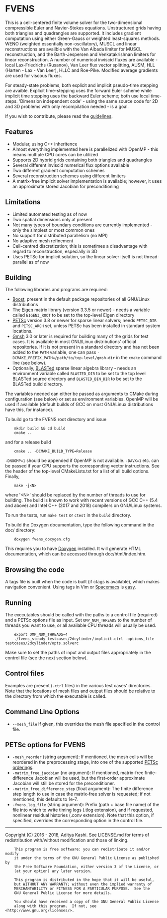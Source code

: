 FVENS
=====

This is a cell-centered finite volume solver for the two-dimensional compressible Euler and Navier-Stokes equations. Unstructured grids having both triangles and quadrangles are supported. It includes gradient computation using either Green-Gauss or weighted least-squares methods. WENO (weighted essentially non-oscillatory), MUSCL and linear reconstructions are availble with the Van Albada limiter for MUSCL reconstruction, and the Barth-Jespersen and Venkatakrishnan limiters for linear reconstruction. A number of numerical inviscid fluxes are available - local Lax-Friedrichs (Rusanov), Van Leer flux vector splitting, AUSM, HLL (Harten - Lax - Van Leer), HLLC and Roe-Pike. Modified average gradients are used for viscous fluxes.

For steady-state problems, both explicit and implicit pseudo-time stepping are avaible. Explicit time-stepping uses the forward Euler scheme while implicit time stepping uses the backward Euler scheme; both use local time-steps. 'Dimension independent code' - using the same source code for 2D and 3D problems with only recompilation needed - is a goal.

If you wish to contribute, please read the [guidelines](CONTRIBUTING.md).

Features
--------
- Modular, using C++ inheritence
- Almost everything implemented here is parallelized with OpenMP - this means multiple CPU cores can be utilized
- Supports 2D hybrid grids containing both triangles and quadrangles
- Several different inviscid numerical flux options available
- Two different gradient computation schemes
- Several reconstruction schemes using different limiters
- A matrix-free implicit solver implementation is available; however, it uses an approximate stored Jacobian for preconditioning

Limitations
-----------
- Limited automated testing as of now
- Two spatial dimensions only at present
- Not many types of boundary conditions are currently implemented - only the simplest or most common ones
- No support for distributed parallelism (no MPI)
- No adaptive mesh refinement
- Cell-centred discretization; this is sometimes a disadvantage with regard to reconstruction, especially in 3D
- Uses PETSc for implicit solution, so the linear solver itself is not thread-parallel as of now

Building
--------
The following libraries and programs are required:
- [Boost](http://www.boost.org/), present in the default package repositories of all GNU/Linux distributions
- The [Eigen](http://eigen.tuxfamily.org/index.php?title=Main_Page) matrix library (version 3.3.5 or newer) - needs a variable called `EIGEN3_ROOT` to be set to the top-level Eigen directory
- [PETSc](http://www.mcs.anl.gov/petsc/) version 3.8 or newer for sparse linear solvers; needs `PETSC_DIR` and `PETSC_ARCH` set, unless PETSc has been installed in standard system locations.
- [Gmsh](http://gmsh.info/) 3.0 or later is required for building many of the grids for test cases. It is available in most GNU/Linux distributions' official repositories. If it is not present in a standard directory and has not been added to the `PATH` variable, one can pass
`-DCMAKE_PREFIX_PATH=/path/to/top-level/gmsh-dir` in the `cmake` command line (see below).
- Optionally, [BLASTed](https://github.com/Slaedr/BLASTed) sparse linear algebra library - needs an environment variable called `BLASTED_DIR` to be set to the top level BLASTed source directory and `BLASTED_BIN_DIR` to be set to the BLASTed build directory.

The variables needed can either be passed as arguments to CMake during configuration (see below) or set as environment variables. OpenMP will be used if available (default builds of GCC on most GNU/Linux distributions have this, for instance).

To build go to the FVENS root directory and issue

		mkdir build && cd build
		cmake .. 

and for a release build

		cmake .. -DCMAKE_BUILD_TYPE=Release

`-DNOOMP=1` should be appended if OpenMP is not available. `-DAVX=1` etc. can be passed if your CPU supports the corresponding vector instructions. See the header of the top-level CMakeLists.txt for a list of all build options.  Finally,

		make -j<N>

where '\<N\>' should be replaced by the number of threads to use for building. The build is known to work with recent versions of GCC C++ (5.4 and above) and Intel C++ (2017 and 2018) compilers on GNU/Linux systems.

To run the tests, run `make test` or `ctest` in the `build` directory.

To build the Doxygen documentation, type the following command in the doc/ directory:

		doxygen fvens_doxygen.cfg

This requires you to have [Doxygen](http://www.stack.nl/~dimitri/doxygen/index.html) installed. It will generate HTML documentation, which can be accessed through doc/html/index.htm.

Browsing the code
-----------------
A tags file is built when the code is built (if ctags is available), which makes navigation convenient. Using tags in Vim or [Spacemacs](http://spacemacs.org/) is [easy](http://vim.wikia.com/wiki/Browsing_programs_with_tags).

Running
-------
The executables should be called with the paths to a control file (required) and a PETSc options file as input. Set `OMP_NUM_THREADS` to the number of threads you want to use, or all available CPU threads will usually be used.

		export OMP_NUM_THREADS=4
		./fvens_steady testcases/2dcylinder/implicit.ctrl -options_file testcases/2dcylinder/opts.solverc

Make sure to set the paths of input and output files appropriately in the control file (see the next section below).

Control files
-------------
Examples are present (`.ctrl` files) in the various test cases' directories. Note that the locations of mesh files and output files should be relative to the directory from which the executable is called.

Command Line Options
--------------------
* `--mesh_file` <string> If given, this overrides the mesh file specified in the control file.

PETSc options for FVENS
-----------------------
* `-mesh_reorder` (string argument): If mentioned, the mesh cells will be reordered in the preprocessing stage, into one of the supported [PETSc orderings](http://www.mcs.anl.gov/petsc/petsc-current/docs/manualpages/Mat/MatOrderingType.html).
* `-matrix_free_jacobian` (no argument): If mentioned, matrix-free finite-difference Jacobian will be used, but the first-order approximate Jacobian will still be stored for the preconditioner.
* `-matrix_free_difference_step` (float argument): The finite difference step length to use in case the matrix-free solver is requested; if not mentioned, this defaults to 1e-7.
* `-fvens_log_file` (string argument): Prefix (path + base file name) of the file into which to write timing logs (.tlog extension), and if requested, nonlinear residual histories (.conv extension). Note that this option, if specified, overrides the corresponding option in the control file.

---

Copyright (C) 2016 - 2018, Aditya Kashi. See LICENSE.md for terms of redistribution with/without modification and those of linking.

        This program is free software: you can redistribute it and/or modify
        it under the terms of the GNU General Public License as published by
        the Free Software Foundation, either version 3 of the License, or
        (at your option) any later version.

        This program is distributed in the hope that it will be useful,
        but WITHOUT ANY WARRANTY; without even the implied warranty of
        MERCHANTABILITY or FITNESS FOR A PARTICULAR PURPOSE.  See the
        GNU General Public License for more details.

        You should have received a copy of the GNU General Public License
        along with this program.  If not, see <http://www.gnu.org/licenses/>.
